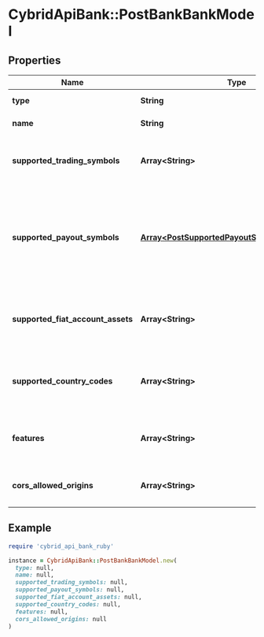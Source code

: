 # CybridApiBank::PostBankBankModel

## Properties

| Name | Type | Description | Notes |
| ---- | ---- | ----------- | ----- |
| **type** | **String** | The type of bank. |  |
| **name** | **String** | The name of the bank. |  |
| **supported_trading_symbols** | **Array&lt;String&gt;** | The trading symbols supported by the bank. |  |
| **supported_payout_symbols** | [**Array&lt;PostSupportedPayoutSymbolsBankModel&gt;**](PostSupportedPayoutSymbolsBankModel.md) | The payout symbols supported by the bank. This is not yet supported and should be nil or empty. | [optional] |
| **supported_fiat_account_assets** | **Array&lt;String&gt;** | The fiat account assets supported by the bank. |  |
| **supported_country_codes** | **Array&lt;String&gt;** | The country codes supported by the bank. |  |
| **features** | **Array&lt;String&gt;** | The features supported by the bank. |  |
| **cors_allowed_origins** | **Array&lt;String&gt;** | The list of allowed CORS origin URIs. | [optional] |

## Example

```ruby
require 'cybrid_api_bank_ruby'

instance = CybridApiBank::PostBankBankModel.new(
  type: null,
  name: null,
  supported_trading_symbols: null,
  supported_payout_symbols: null,
  supported_fiat_account_assets: null,
  supported_country_codes: null,
  features: null,
  cors_allowed_origins: null
)
```


